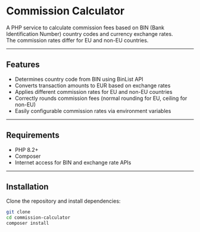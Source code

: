 # Commission Calculator

A PHP service to calculate commission fees based on BIN (Bank Identification Number) country codes and currency exchange
rates.  
The commission rates differ for EU and non-EU countries.

---

## Features

- Determines country code from BIN using BinList API
- Converts transaction amounts to EUR based on exchange rates
- Applies different commission rates for EU and non-EU countries
- Correctly rounds commission fees (normal rounding for EU, ceiling for non-EU)
- Easily configurable commission rates via environment variables

---

## Requirements

- PHP 8.2+
- Composer
- Internet access for BIN and exchange rate APIs

---

## Installation

Clone the repository and install dependencies:

```bash
git clone
cd commission-calculator
composer install
